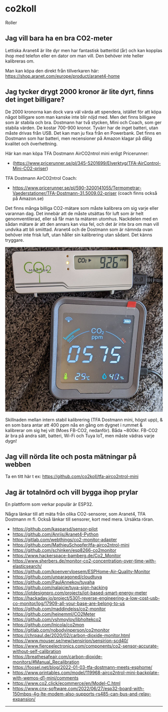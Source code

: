 # co2koll

Roller

## Jag vill bara ha en bra CO2-meter

Lettiska Aranet4 är lite dyr men har fantastisk batteritid (år) och kan kopplas ihop med telefon eller en dator om man vill. Den behöver inte heller kalibreras om.

Man kan köpa den direkt från tillverkaren här: https://shop.aranet.com/europe/product/aranet4-home

## Jag tycker drygt 2000 kronor är lite dyrt, finns det inget billigare?

De 2000 kronorna kan dock vara väl värda att spendera, istället för att köpa något billigare som man kanske inte blir nöjd med. Men det finns billigare som är stabila och bra. Dostmann har två stycken, Mini och Coach, som ger stabila värden. De kostar 700-900 kronor. Tyvärr har de inget batteri, utan måste drivas från USB. Det kan man ju fixa från en Powerbank. Det finns en Dostmann som har batteri, men recensioner på Amazon klagar på dålig kvalitet och överhettning.

Här kan man köpa TFA Dostmann AirCO2ntrol mini enligt Pricerunner:
* (https://www.pricerunner.se/pl/345-5201699/Elverktyg/TFA-AirControl-Mini-CO2-priser)

TFA Dostmann AirCO2ntrol Coach:
* https://www.pricerunner.se/pl/590-3200141055/Termometrar-Vaederstationer/TFA-Dostmann-31.5009.02-priser
(coach finns också på Amazon.se)

Det finns många billiga CO2-mätare som måste kalibrera om sig varje eller varannan dag. Det innebär att de måste utsättas för luft som är helt genomventilerad, eller så får man ta mätaren utomhus. Nackdelen med en sådan mätare är att den annars kan visa fel, och det är inte bra om man vill undvika att bli smiittad. Aranet4 och de Dostmann som är nämnda ovan behöver inte frisk luft, utan håller sin kalibrering utan sådant. Det känns tryggare.

![TFA mini, högst upp, Moes FB-CO2, nedanför](https://raw.githubusercontent.com/co2koll/co2koll.github.io/master/kalib.jpeg)


Skillnaden mellan intern stabil kalibrering (TFA Dostmann mini, högst upp), & en som bara antar att 400 ppm nås en gång om dygnet i rummet & kalibrerar om sig hej vilt (Moes FB-CO2, nedanför). Båda ~800kr.
FB-CO2 är bra på andra sätt, batteri, Wi-Fi och Tuya IoT, men måste vädras varje dygn!


## Jag vill nörda lite och posta mätningar på webben

Ta en titt här t ex: https://github.com/co2koll/tfa-airco2ntrol-mini

## Jag är totalnörd och vill bygga ihop prylar

En plattform som verkar populär är ESP32. 

Några länkar till att mäta från olika CO2-sensorer, som Aranet4, TFA Dostmann m fl. Också länkar till sensorer, kort med mera. Ursäkta röran.

* https://github.com/kasparsd/sensor-pilot
* https://github.com/Anrijs/Aranet4-Python
* https://gitlab.com/webthings/co2-monitor-adapter
* https://github.com/MathieuSchopfer/tfa-airco2ntrol-mini
* https://github.com/schinken/esp8266-co2monitor
* https://www.hackerspace-bamberg.de/Co2_Monitor
* https://www.sherbers.de/monitor-co2-concentration-over-time-with-elasticsearch/
* https://github.com/koenvervloesem/ESPHome-Air-Quality-Monitor
* https://github.com/unparagoned/cloudtuya
* https://github.com/PaulAnnekov/tuyaha
* https://github.com/nalajcie/tuya-sign-hacking
* https://iotdesignpro.com/projects/iot-based-smart-energy-meter
* https://hackaday.io/project/5301-reverse-engineering-a-low-cost-usb-co-monitor/log/17909-all-your-base-are-belong-to-us
* https://github.com/maddindeiss/co2-monitor
* https://github.com/heinemml/CO2Meter
* https://github.com/vshmoylov/libholtekco2
* https://github.com/lnicola/co2mon
* https://gitlab.com/nobodyinperson/co2monitor
* https://chrpaul.de/2020/02/carbon-dioxide-monitor.html
* https://www.mouser.se/new/sensirion/sensirion-scd40/
* https://www.fierceelectronics.com/components/co2-sensor-accurate-without-self-calibration
* https://breathesafeair.com/carbon-dioxide-monitors/#Manual_Recalibration
* https://foosel.net/blog/2022-01-03-tfa-dostmann-meets-esphome/
* https://www.printables.com/model/119968-airco2ntrol-mini-backplate-with-wemos-d1-mini/comments
* https://www.co2.click/ecommerce/en/Model-C.html
* https://www.cnx-software.com/2022/06/27/esp32-board-with-150mbps-4g-lte-modem-also-supports-rs485-can-bus-and-relay-expansion/

------

